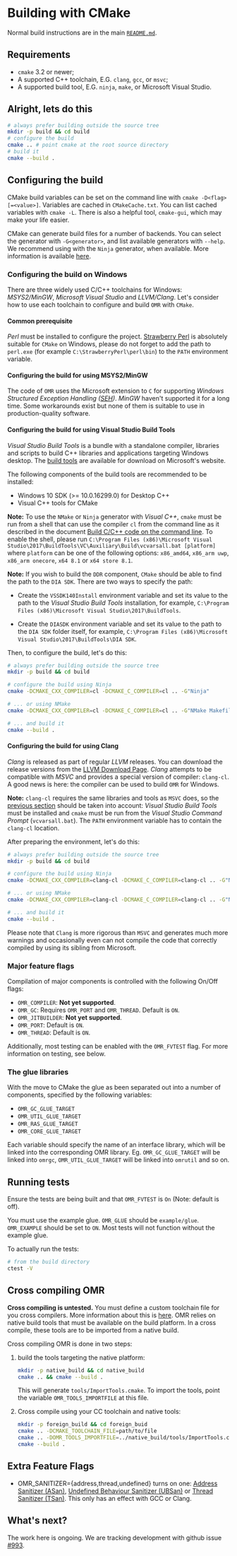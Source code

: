 <!--
Copyright IBM Corp. and others 2016

This program and the accompanying materials are made available under
the terms of the Eclipse Public License 2.0 which accompanies this
distribution and is available at https://www.eclipse.org/legal/epl-2.0/
or the Apache License, Version 2.0 which accompanies this distribution and
is available at https://www.apache.org/licenses/LICENSE-2.0.

This Source Code may also be made available under the following
Secondary Licenses when the conditions for such availability set
forth in the Eclipse Public License, v. 2.0 are satisfied: GNU
General Public License, version 2 with the GNU Classpath 
Exception [1] and GNU General Public License, version 2 with the
OpenJDK Assembly Exception [2].

[1] https://www.gnu.org/software/classpath/license.html
[2] http://openjdk.java.net/legal/assembly-exception.html

SPDX-License-Identifier: EPL-2.0 OR Apache-2.0 OR GPL-2.0 WITH Classpath-exception-2.0 OR LicenseRef-GPL-2.0 WITH Assembly-exception
-->

# Building with CMake

Normal build instructions are in the main [`README.md`](../README.md).

## Requirements

* `cmake` 3.2 or newer;
* A supported C++ toolchain, E.G. `clang`, `gcc`, or `msvc`;
* A supported build tool, E.G. `ninja`, `make`, or Microsoft Visual Studio.

## Alright, lets do this

```bash
# always prefer building outside the source tree
mkdir -p build && cd build
# configure the build
cmake .. # point cmake at the root source directory
# build it
cmake --build .
```

## Configuring the build

CMake build variables can be set on the command line with `cmake -D<flag>[=<value>]`. Variables are cached in
`CMakeCache.txt`. You can list cached variables with `cmake -L`. There is also a helpful tool, `cmake-gui`, which may
make your life easier.

CMake can generate build files for a number of backends. You can select the generator with `-G<generator>`, and list
available generators with `--help`. We recommend using with the `Ninja` generator, when available. More information is
available [here](https://cmake.org/cmake/help/latest/manual/cmake-generators.7.html).

### Configuring the build on Windows

There are three widely used C/C++ toolchains for Windows: *MSYS2/MinGW*, *Microsoft Visual Studio* and *LLVM/Clang*.
Let's consider how to use each toolchain to configure and build `OMR` with `CMake`.

#### Common prerequisite

*Perl* must be installed to configure the project. [Strawberry Perl](http://strawberryperl.com/) is absolutely
suitable for `CMake` on Windows, please do not forget to add the path to `perl.exe` (for example 
`C:\StrawberryPerl\perl\bin`) to the `PATH` environment variable.

#### Configuring the build for using MSYS2/MinGW

The code of `OMR` uses the Microsoft extension to `C` for supporting *Windows Structured Exception Handling
([SEH](https://msdn.microsoft.com/library/windows/desktop/ms680657))*. *MinGW* haven't supported it
for a long time. Some workarounds exist but none of them is suitable to use in production-quality software.

#### Configuring the build for using Visual Studio Build Tools

*Visual Studio Build Tools* is a bundle with a standalone compiler, libraries and scripts to build C++ libraries and
applications targeting Windows desktop. The [build tools](http://landinghub.visualstudio.com/visual-cpp-build-tools)
are available for download on Microsoft's website.

The following components of the build tools are recommended to be installed:

 * Windows 10 SDK (>= 10.0.16299.0) for Desktop C++
 * Visual C++ tools for CMake

**Note:** 
To use the `NMake` or `Ninja` generator with *Visual C++*, `cmake` must be run from a shell that can use 
the compiler `cl` from the command line as it described in the document
[Build C/C++ code on the command line](https://docs.microsoft.com/en-us/cpp/build/building-on-the-command-line).
To enable the shell, please run
`C:\Program Files (x86)\Microsoft Visual Studio\2017\BuildTools\VC\Auxiliary\Build\vcvarsall.bat [platform]` where `platform`
can be one of the following options: `x86_amd64`, `x86_arm uwp`, `x86_arm onecore`, `x64 8.1` or `x64 store 8.1`.

**Note:**
If you wish to build the `DDR` component, `CMake` should be able to find the path to the `DIA SDK`. There are two ways to specify
the path:

 * Create the `VSSDK140Install` environment variable and set its value to the path to the *Visual Studio Build Tools* installation,
for example, `C:\Program Files (x86)\Microsoft Visual Studio\2017\BuildTools`.

 * Create the `DIASDK` environment variable and set its value to the path to the `DIA SDK` folder itself, for example,
`C:\Program Files (x86)\Microsoft Visual Studio\2017\BuildTools\DIA SDK`.

Then, to configure the build, let's do this:

```bash
# always prefer building outside the source tree
mkdir -p build && cd build

# configure the build using Ninja
cmake -DCMAKE_CXX_COMPILER=cl -DCMAKE_C_COMPILER=cl .. -G"Ninja"

# ... or using NMake
cmake -DCMAKE_CXX_COMPILER=cl -DCMAKE_C_COMPILER=cl .. -G"NMake Makefiles"

# ... and build it
cmake --build .
```

#### Configuring the build for using Clang

*Clang* is released as part of regular *LLVM* releases. You can download the release versions from the
[LLVM Download Page](http://releases.llvm.org/download.html). *Clang* attempts to be compatible with *MSVC* and provides a
special version of compiler: `clang-cl`. A good news is here: the compiler can be used to build `OMR` for Windows.

**Note:**
`clang-cl` requires the same libraries and tools as `MSVC` does, so the
[previous section](#configuring-the-build-for-using-visual-studio-build-tools) should be taken into account:
*Visual Studio Build Tools* must be installed and `cmake` must be run from the *Visual Studio Command Prompt* (`vcvarsall.bat`).
The `PATH` environment variable has to contain the `clang-cl` location.

After preparing the environment, let's do this:

```bash
# always prefer building outside the source tree
mkdir -p build && cd build

# configure the build using Ninja
cmake -DCMAKE_CXX_COMPILER=clang-cl -DCMAKE_C_COMPILER=clang-cl .. -G"Ninja"

# ... or using NMake
cmake -DCMAKE_CXX_COMPILER=clang-cl -DCMAKE_C_COMPILER=clang-cl .. -G"NMake Makefiles"

# ... and build it
cmake --build .
```

Please note that `Clang` is more rigorous than `MSVC` and generates much more warnings and occasionally even can not
compile the code that correctly compiled by using its sibling from Microsoft.

### Major feature flags

Compilation of major components is controlled with the following On/Off flags:
* `OMR_COMPILER`: **Not yet supported**.
* `OMR_GC`: Requires `OMR_PORT` and `OMR_THREAD`. Default is `ON`.
* `OMR_JITBUILDER`: **Not yet supported**.
* `OMR_PORT`: Default is `ON`.
* `OMR_THREAD`: Default is `ON`.

Additionally, most testing can be enabled with the `OMR_FVTEST` flag.
For more information on testing, see below.

### The glue libraries

With the move to CMake the glue as been separated out into a number of components, specified by the following variables:
* `OMR_GC_GLUE_TARGET`
* `OMR_UTIL_GLUE_TARGET`
* `OMR_RAS_GLUE_TARGET`
* `OMR_CORE_GLUE_TARGET`

Each variable should specify the name of an interface library, which will be linked into the corresponding OMR library.
Eg. `OMR_GC_GLUE_TARGET` will be linked into `omrgc`, `OMR_UTIL_GLUE_TARGET` will be linked into `omrutil` and so on.

## Running tests

Ensure the tests are being built and that `OMR_FVTEST` is `On` (Note: default is off).

You must use the example glue. `OMR_GLUE` should be `example/glue`. `OMR_EXAMPLE` should be set to `ON`. Most tests will
not function without the example glue.

To actually run the tests:
```bash
# from the build directory
ctest -V
```

## Cross compiling OMR

**Cross compiling is untested.** You must define a custom toolchain file for you cross compilers. More information about
this is [here](https://cmake.org/cmake/help/v3.0/manual/cmake-toolchains.7.html). OMR relies on native build tools that
must be available on the build platform. In a cross compile, these tools are to be imported from a native build.

Cross compiling OMR is done in two steps:

1. build the tools targeting the native platform:
   ```bash
   mkdir -p native_build && cd native_build
   cmake .. && cmake --build .
   ```
   This will generate `tools/ImportTools.cmake`. To import the tools, point the variable `OMR_TOOLS_IMPORTFILE` at this
   file.

2. Cross compile using your CC toolchain and native tools:
   ```bash
   mkdir -p foreign_build && cd foreign_buid
   cmake .. -DCMAKE_TOOLCHAIN_FILE=path/to/file
   cmake .. -DOMR_TOOLS_IMPORTFILE=../native_build/tools/ImportTools.cmake
   cmake --build .
   ```

## Extra Feature Flags

*  OMR_SANITIZER={address,thread,undefined} turns on one: [Address Sanitizer
   (ASan)][asan], [Undefined Behaviour Sanitizer (UBSan)][ubsan] or [Thread
   Sanitizer (TSan)][tsan]. This only has an effect with GCC or Clang. 

[ubsan]: https://clang.llvm.org/docs/UndefinedBehaviorSanitizer.html
[asan]: https://github.com/google/sanitizers/wiki/AddressSanitizer
[tsan]: https://clang.llvm.org/docs/ThreadSanitizer.html 

## What's next?

The work here is ongoing. We are tracking development with github issue
[#993](https://github.com/eclipse/omr/issues/933).
